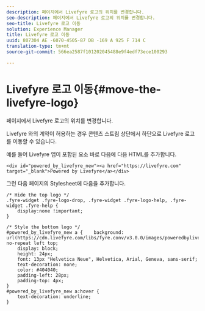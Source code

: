 ```yaml
---
description: 페이지에서 Livefyre 로고의 위치를 변경합니다.
seo-description: 페이지에서 Livefyre 로고의 위치를 변경합니다.
seo-title: Livefyre 로고 이동
solution: Experience Manager
title: Livefyre 로고 이동
uuid: 807304 AE -6070-4505-87 DB -169 A 925 F 714 C
translation-type: tm+mt
source-git-commit: 566ea2587f101202045488e9f4edf73ece100293

---
```



# Livefyre 로고 이동{#move-the-livefyre-logo}

페이지에서 Livefyre 로고의 위치를 변경합니다.

Livefyre 와의 계약이 허용하는 경우 콘텐츠 스트림 상단에서 하단으로 Livefyre 로고를 이동할 수 있습니다.

예를 들어 Livefyre 앱이 포함된 요소 바로 다음에 다음 HTML를 추가합니다.

```
<div id="powered_by_livefyre_new"><a href="https://livefyre.com" target="_blank">Powered by Livefyre</a></div>
```

그런 다음 페이지의 Stylesheet에 다음을 추가합니다.

```
/* Hide the top logo */ 
.fyre-widget .fyre-logo-drop, .fyre-widget .fyre-logo-help, .fyre-widget .fyre-help { 
    display:none !important; 
} 
  
/* Style the bottom logo */ 
#powered_by_livefyre_new a {    background: url(https://cdn.livefyre.com/libs/fyre.conv/v3.0.0/images/poweredbylivefyre.png) no-repeat left top; 
    display: block; 
    height: 24px; 
    font: 13px "Helvetica Neue", Helvetica, Arial, Geneva, sans-serif; 
    text-decoration: none; 
    color: #404040; 
    padding-left: 28px; 
    padding-top: 4px; 
} 
#powered_by_livefyre_new a:hover { 
    text-decoration: underline; 
}
```

